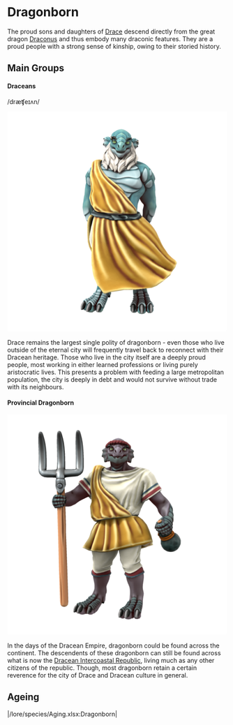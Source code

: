 # Dragonborn

The proud sons and daughters of [Drace](/places/drace) descend directly from the great dragon [Draconus](/lore/cosmology/deigen/dragons/draconus) and thus embody many draconic features. They are a proud people with a strong sense of kinship, owing to their storied history.

## Main Groups

#### Draceans
/dræʧeɪʌn/

![](dragonborn-dracean.png)

Drace remains the largest single polity of dragonborn - even those who live outside of the eternal city will frequently travel back to reconnect with their Dracean heritage. Those who live in the city itself are a deeply proud people, most working in either learned professions or living purely aristocratic lives. This presents a problem with feeding a large metropolitan population, the city is deeply in debt and would not survive without trade with its neighbours.

#### Provincial Dragonborn

![](dragonborn-provincial.png)

In the days of the Dracean Empire, dragonborn could be found across the continent. The descendents of these dragonborn can still be found across what is now the [Dracean Intercoastal Republic](/places/dracean_intercoastal_republic/), living much as any other citizens of the republic. Though, most dragonborn retain a certain reverence for the city of Drace and Dracean culture in general.

## Ageing
|/lore/species/Aging.xlsx:Dragonborn|
